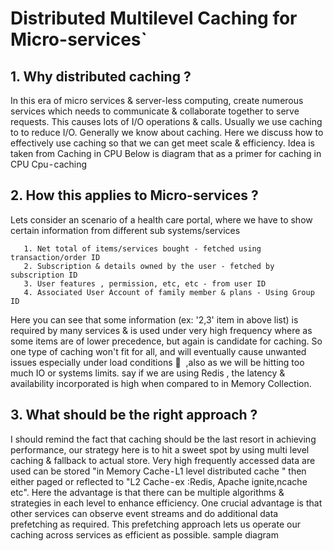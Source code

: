 # Distributed Multilevel Caching for Micro-services`

## 1. Why distributed caching ?

In this era of micro services & server-less computing, create numerous services which needs to communicate & collaborate together to serve requests. This causes lots of I/O operations & calls. Usually we use caching to to reduce I/O. Generally we know about caching. Here we discuss how to effectively use caching so that we can get meet scale & efficiency. Idea is taken from Caching in CPU
Below is diagram that as a primer for caching in CPU
Cpu - caching

## 2. How this applies to Micro-services ?

Lets consider an scenario of a health care portal, where we have to show certain information from different sub systems/services

       1. Net total of items/services bought - fetched using transaction/order ID
       2. Subscription & details owned by the user - fetched by subscription ID
       3. User features , permission, etc, etc - from user ID
       4. Associated User Account of family member & plans - Using Group ID
   
Here you can see that some information (ex: '2,3' item in above list) is required by many services & is used under very high frequency where as some items are of lower precedence, but again is candidate for caching. So one type of caching won't fit for all, and will eventually cause unwanted issues especially under load conditions 🙏  ,also  as we will be hitting too much IO or systems limits. say if we are using Redis , the latency & availability incorporated is high when compared to in Memory Collection.

## 3. What should be the right approach ?

I should remind the fact that  caching should be the last resort in achieving performance, our strategy here is to hit a sweet spot by using multi level caching & fallback to actual store. Very high frequently accessed data are used can be stored "in Memory Cache - L1 level distributed cache " then either paged or reflected to "L2 Cache - ex :Redis, Apache ignite,ncache etc". Here the advantage is that there can be multiple algorithms & strategies in each level to enhance efficiency. One crucial advantage is that other services can observe event streams and do additional data prefetching  as required. This prefetching approach lets us operate our caching across services as efficient as possible.
sample diagram

